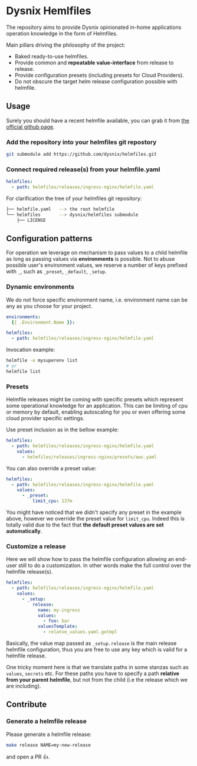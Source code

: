 # Dysnix Hemlfiles

The repository aims to provide Dysnix opinionated in-home applications operation knowledge in the form of Helmfiles.

Main pillars driving the philosophy of the project:
  * Baked ready-to-use helmfiles.
  * Provide common and **repeatable value-interface** from release to release.
  * Provide configuration presets (including presets for Cloud Providers).
  * Do not obscure the target helm release configuration possible with helmfile.

## Usage

Surely you should have a recent helmfile available, you can grab it from [the official github page](https://github.com/roboll/helmfile).

### Add the repository into your helmfiles git repostory

```bash
git submodule add https://github.com/dysnix/helmfiles.git
```

### Connect required release(s) from your helmfile.yaml

```yaml
helmfiles:
  - path: helmfiles/releases/ingress-nginx/helmfile.yaml
```

For clarification the tree of your helmfiles git repository:


```bash
├── helmfile.yaml   --> the root helmfile
└── helmfiles       --> dysnix/helmfiles submodule
    ├── LICENSE
```

## Configuration patterns

For operation we leverage on mechanism to pass values to a child helmfile as long as passing values via **environments** is possible. Not to abuse possible user's environment values, we reserve a number of keys prefixed with `_`, such as `_preset`, `_default`, `_setup`.

### Dynamic environments

We do not force specific environment name, i.e. environment name can be any as you choose for your project.

```yaml
environments:
  {{ .Environment.Name }}:

helmfiles:
  - path: helmfiles/releases/ingress-nginx/helmfile.yaml
```

Invocation example:
```bash
helmfile -e mysuperenv list
# or
helmfile list
```

### Presets

Helmfile releases might be coming with specific presets which represent some operational knowledge for an application. This can be limiting of cpu or memory by default, enabling autoscaling for you or even offering some cloud provider specific settings.

Use preset inclusion as in the bellow example:

```yaml
helmfiles:
  - path: helmfiles/releases/ingress-nginx/helmfile.yaml
    values:
      - helmfiles/releases/ingress-nginx/presets/aws.yaml
```

You can also override a preset value:

```yaml
helmfiles:
  - path: helmfiles/releases/ingress-nginx/helmfile.yaml
    values:
      - _preset:
          limit_cpu: 137m
```

You might have noticed that we didn't specify any preset in the example above, however we override the preset value for `limit_cpu`. Indeed this is totally valid due to the fact that **the default preset values are set automatically**.

### Customize a release

Here we will show how to pass the helmfile configuration allowing an end-user still to do a customization. In other words make the full control over the helmfile release(s).

```yaml
helmfiles:
  - path: helmfiles/releases/ingress-nginx/helmfile.yaml
    values:
      - _setup:
          release:
            name: my-ingress
            values:
              - foo: bar
            valuesTemplate:
              - relatve_values.yaml.gotmpl
```

Basically, the value map passed as `_setup.release` is the main release helmfile configuration, thus you are free to use any key which is valid for a helmfile release.

One tricky moment here is that we translate paths in some stanzas such as `values`, `secrets` etc. For these paths you have to specify a path **relative from your parent helmfile**, but not from the child (i.e the release which we are including).

## Contribute

### Generate a helmfile release

Please generate a helmfile release:

```bash
make release NAME=my-new-release
```

and open a PR :+1:.
